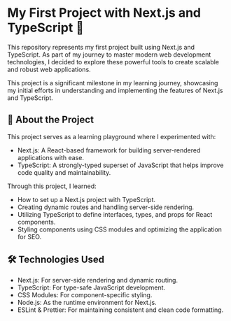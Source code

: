 
# My First Project with Next.js and TypeScript 🚀

This repository represents my first project built using Next.js and TypeScript. As part of my journey to master modern web development technologies, I decided to explore these powerful tools to create scalable and robust web applications.

This project is a significant milestone in my learning journey, showcasing my initial efforts in understanding and implementing the features of Next.js and TypeScript.





## 📖 About the Project

This project serves as a learning playground where I experimented with:
- Next.js: A React-based framework for building server-rendered applications with ease.
- TypeScript: A strongly-typed superset of JavaScript that helps improve code quality and maintainability.

Through this project, I learned:
- How to set up a Next.js project with TypeScript.
- Creating dynamic routes and handling server-side rendering.
- Utilizing TypeScript to define interfaces, types, and props for React components.
- Styling components using CSS modules and optimizing the application for SEO.

## 🛠️ Technologies Used

- Next.js: For server-side rendering and dynamic routing.
- TypeScript: For type-safe JavaScript development.
- CSS Modules: For component-specific styling.
- Node.js: As the runtime environment for Next.js.
- ESLint & Prettier: For maintaining consistent and clean code formatting.